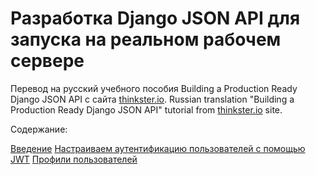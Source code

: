 # Разработка Django JSON API для запуска на реальном рабочем сервере

Перевод на русский учебного пособия Building a Production Ready Django JSON API с сайта [thinkster.io](https://thinkster.io/tutorials/django-json-api).
Russian translation "Building a Production Ready Django JSON API" tutorial from [thinkster.io](https://thinkster.io/tutorials/django-json-api) site.

Содержание:

[Введение](https://github.com/MaksimDzhangirov/Building-a-Production-Ready-Django-JSON-API/blob/master/Building%20a%20Production%20Ready%20Django%20JSON%20API.md)
[Настраиваем аутентификацию пользователей с помощью JWT](https://github.com/MaksimDzhangirov/Building-a-Production-Ready-Django-JSON-API/blob/master/Setting%20up%20JWT%20Authentication.md)
[Профили пользователей](https://github.com/MaksimDzhangirov/Building-a-Production-Ready-Django-JSON-API/blob/master/Profiles.md)
